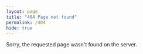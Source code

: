 ```yaml
---
layout: page
title: "404 Page not found"
permalink: /404
hide: true
---
```


Sorry, the requested page wasn't found on the server.
